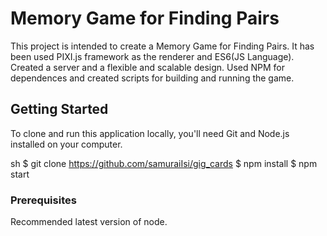 # Memory Game for Finding Pairs

This project is intended to create a Memory Game for Finding Pairs. It has been used PIXI.js framework as the renderer and ES6(JS Language). Created a server and a flexible and scalable design. Used NPM for dependences and created scripts for building and running the game.


## Getting Started

To clone and run this application locally, you'll need Git and Node.js installed on your computer.

sh
$ git clone https://github.com/samuraiIsi/gig_cards
$ npm install
$ npm start


### Prerequisites

Recommended latest version of node.
